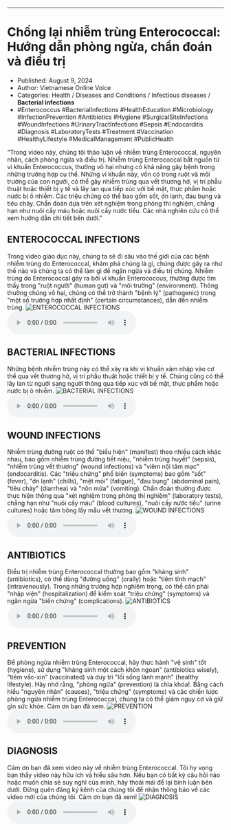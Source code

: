 
---

# Chống lại nhiễm trùng Enterococcal: Hướng dẫn phòng ngừa, chẩn đoán và điều trị

- Published: August 9, 2024
- Author: Vietnamese Online Voice
- Categories: Health / Diseases and Conditions / Infectious diseases / **Bacterial infections**
- #Enterococcus #BacterialInfections #HealthEducation #Microbiology #InfectionPrevention #Antibiotics #Hygiene #SurgicalSiteInfections #WoundInfections #UrinaryTractInfections #Sepsis #Endocarditis #Diagnosis #LaboratoryTests #Treatment #Vaccination #HealthyLifestyle #MedicalManagement #PublicHealth

"Trong video này, chúng tôi thảo luận về nhiễm trùng Enterococcal, nguyên nhân, cách phòng ngừa và điều trị. Nhiễm trùng Enterococcal bắt nguồn từ vi khuẩn Enterococcus, thường vô hại nhưng có khả năng gây bệnh trong những trường hợp cụ thể. Những vi khuẩn này, vốn có trong ruột và môi trường của con người, có thể gây nhiễm trùng qua vết thương hở, vị trí phẫu thuật hoặc thiết bị y tế và lây lan qua tiếp xúc với bề mặt, thực phẩm hoặc nước bị ô nhiễm. Các triệu chứng có thể bao gồm sốt, ớn lạnh, đau bụng và tiêu chảy. Chẩn đoán dựa trên xét nghiệm trong phòng thí nghiệm, chẳng hạn như nuôi cấy máu hoặc nuôi cấy nước tiểu. Các nhà nghiên cứu có thể xem hướng dẫn chi tiết bên dưới."


## ENTEROCOCCAL INFECTIONS

Trong video giáo dục này, chúng ta sẽ đi sâu vào thế giới của các bệnh nhiễm trùng do Enterococcal, khám phá chúng là gì, chúng được gây ra như thế nào và chúng ta có thể làm gì để ngăn ngừa và điều trị chúng. Nhiễm trùng do Enterococcal gây ra bởi vi khuẩn Enterococcus, thường được tìm thấy trong "ruột người" (human gut) và "môi trường" (environment). Thông thường chúng vô hại, chúng có thể trở thành "bệnh lý" (pathogenic) trong "một số trường hợp nhất định" (certain circumstances), dẫn đến nhiễm trùng.
![ENTEROCOCCAL INFECTIONS](https://http-archiver-apis-production-80.schnworks.com/storage/images/transitions/2024-08-09/transition--47770268769-Montserrat-Medium-4A148C.jpg)
<audio controls>
    <source src="https://http-archiver-apis-production-80.schnworks.com/storage/storage/audio/file-10126885340.mp3" type="audio/mpeg">
</audio>



## BACTERIAL INFECTIONS

Những bệnh nhiễm trùng này có thể xảy ra khi vi khuẩn xâm nhập vào cơ thể qua vết thương hở, vị trí phẫu thuật hoặc thiết bị y tế. Chúng cũng có thể lây lan từ người sang người thông qua tiếp xúc với bề mặt, thực phẩm hoặc nước bị ô nhiễm.
![BACTERIAL INFECTIONS](https://http-archiver-apis-production-80.schnworks.com/storage/images/transitions/2024-08-09/transition--12894991894-Montserrat-Bold-283593.jpg)
<audio controls>
    <source src="https://http-archiver-apis-production-80.schnworks.com/storage/storage/audio/file-15019704272.mp3" type="audio/mpeg">
</audio>



## WOUND INFECTIONS

Nhiễm trùng đường ruột có thể "biểu hiện" (manifest) theo nhiều cách khác nhau, bao gồm nhiễm trùng đường tiết niệu, "nhiễm trùng huyết" (sepsis), "nhiễm trùng vết thương" (wound infections) và "viêm nội tâm mạc" (endocarditis). Các "triệu chứng" phổ biến (symptoms) bao gồm "sốt" (fever), "ớn lạnh" (chills), "mệt mỏi" (fatigue), "đau bụng" (abdominal pain), "tiêu chảy" (diarrhea) và "nôn mửa" (vomiting). Chẩn đoán thường được thực hiện thông qua "xét nghiệm trong phòng thí nghiệm" (laboratory tests), chẳng hạn như "nuôi cấy máu" (blood cultures), "nuôi cấy nước tiểu" (urine cultures) hoặc tăm bông lấy mẫu vết thương.
![WOUND INFECTIONS](https://http-archiver-apis-production-80.schnworks.com/storage/images/transitions/2024-08-09/transition-10590431443-Montserrat-SemiBold-303F9F.jpg)
<audio controls>
    <source src="https://http-archiver-apis-production-80.schnworks.com/storage/storage/audio/file-22336606836.mp3" type="audio/mpeg">
</audio>



## ANTIBIOTICS

Điều trị nhiễm trùng Enterococcal thường bao gồm "kháng sinh" (antibiotics), có thể dùng "đường uống" (orally) hoặc "tiêm tĩnh mạch" (intravenously). Trong những trường hợp nghiêm trọng, có thể cần phải "nhập viện" (hospitalization) để kiểm soát "triệu chứng" (symptoms) và ngăn ngừa "biến chứng" (complications).
![ANTIBIOTICS](https://http-archiver-apis-production-80.schnworks.com/storage/images/transitions/2024-08-09/transition-7238212483-Montserrat-Bold-303F9F.jpg)
<audio controls>
    <source src="https://http-archiver-apis-production-80.schnworks.com/storage/storage/audio/file-9169708407.mp3" type="audio/mpeg">
</audio>



## PREVENTION

Để phòng ngừa nhiễm trùng Enterococcal, hãy thực hành "vệ sinh" tốt (hygiene), sử dụng "kháng sinh một cách khôn ngoan" (antibiotics wisely), "tiêm vắc-xin" (vaccinated) và duy trì "lối sống lành mạnh" (healthy lifestyle). Hãy nhớ rằng, "phòng ngừa" (prevention) là chìa khóa!. Bằng cách hiểu "nguyên nhân" (causes), "triệu chứng" (symptoms) và các chiến lược phòng ngừa nhiễm trùng Enterococcal, chúng ta có thể giảm nguy cơ và giữ gìn sức khỏe. Cảm ơn bạn đã xem.
![PREVENTION](https://http-archiver-apis-production-80.schnworks.com/storage/images/transitions/2024-08-09/transition-10085988056-Montserrat-Medium-512DA8.jpg)
<audio controls>
    <source src="https://http-archiver-apis-production-80.schnworks.com/storage/storage/audio/file-10962701653.mp3" type="audio/mpeg">
</audio>



## DIAGNOSIS

Cảm ơn bạn đã xem video này về nhiễm trùng Enterococcal. Tôi hy vọng bạn thấy video này hữu ích và hiểu sâu hơn. Nếu bạn có bất kỳ câu hỏi nào hoặc muốn chia sẻ suy nghĩ của mình, hãy thoải mái để lại bình luận bên dưới. Đừng quên đăng ký kênh của chúng tôi để nhận thông báo về các video mới của chúng tôi. Cảm ơn bạn đã xem!
![DIAGNOSIS](https://http-archiver-apis-production-80.schnworks.com/storage/images/transitions/2024-08-09/transition-11519264513-Montserrat-Bold-880E4F.jpg)
<audio controls>
    <source src="https://http-archiver-apis-production-80.schnworks.com/storage/storage/audio/file-56645820874.mp3" type="audio/mpeg">
</audio>


